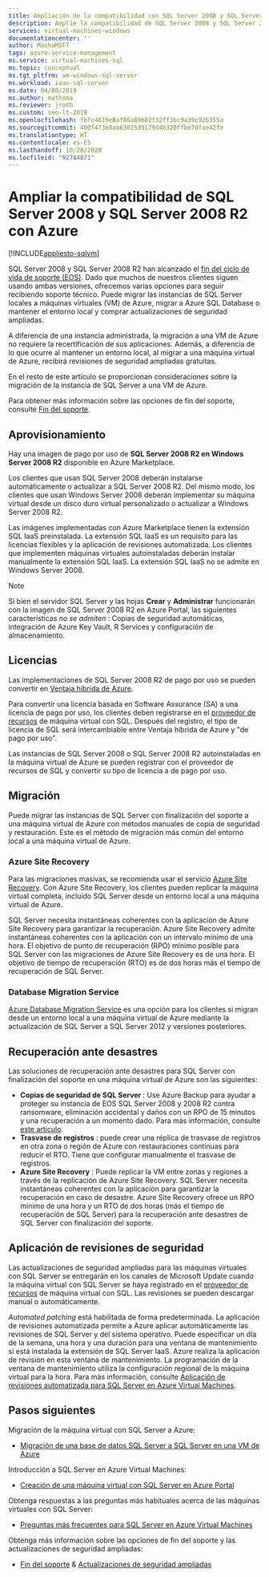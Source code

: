 ```yaml
---
title: Ampliación de la compatibilidad con SQL Server 2008 y SQL Server 2008 R2
description: Amplíe la compatibilidad de SQL Server 2008 y SQL Server 2008 R2 mediante la migración de una instancia de SQL Server a Azure o mediante la compra de compatibilidad ampliada para mantener las instancias locales.
services: virtual-machines-windows
documentationcenter: ''
author: MashaMSFT
tags: azure-service-management
ms.service: virtual-machines-sql
ms.topic: conceptual
ms.tgt_pltfrm: vm-windows-sql-server
ms.workload: iaas-sql-server
ms.date: 04/08/2019
ms.author: mathoma
ms.reviewer: jroth
ms.custom: seo-lt-2019
ms.openlocfilehash: fbfc4619e8af86a89b82f32ff3bc9a39c92b355a
ms.sourcegitcommit: 400f473e8aa6301539179d4b320ffbe7dfae42fe
ms.translationtype: HT
ms.contentlocale: es-ES
ms.lasthandoff: 10/28/2020
ms.locfileid: "92784871"
---
```

# <a name="extend-support-for-sql-server-2008-and-sql-server-2008-r2-with-azure"></a>Ampliar la compatibilidad de SQL Server 2008 y SQL Server 2008 R2 con Azure
[!INCLUDE[appliesto-sqlvm](../../includes/appliesto-sqlvm.md)]

SQL Server 2008 y SQL Server 2008 R2 han alcanzado el [fin del ciclo de vida de soporte (EOS)](https://www.microsoft.com/sql-server/sql-server-2008). Dado que muchos de nuestros clientes siguen usando ambas versiones, ofrecemos varias opciones para seguir recibiendo soporte técnico. Puede migrar las instancias de SQL Server locales a máquinas virtuales (VM) de Azure, migrar a Azure SQL Database o mantener el entorno local y comprar actualizaciones de seguridad ampliadas.

A diferencia de una instancia administrada, la migración a una VM de Azure no requiere la recertificación de sus aplicaciones. Además, a diferencia de lo que ocurre al mantener un entorno local, al migrar a una máquina virtual de Azure, recibirá revisiones de seguridad ampliadas gratuitas.

En el resto de este artículo se proporcionan consideraciones sobre la migración de la instancia de SQL Server a una VM de Azure.

Para obtener más información sobre las opciones de fin del soporte, consulte [Fin del soporte](/sql/sql-server/end-of-support/sql-server-end-of-life-overview).

## <a name="provisioning"></a>Aprovisionamiento

Hay una imagen de pago por uso de **SQL Server 2008 R2 en Windows Server 2008 R2** disponible en Azure Marketplace.

Los clientes que usan SQL Server 2008 deberán instalarse automáticamente o actualizar a SQL Server 2008 R2. Del mismo modo, los clientes que usan Windows Server 2008 deberán implementar su máquina virtual desde un disco duro virtual personalizado o actualizar a Windows Server 2008 R2.

Las imágenes implementadas con Azure Marketplace tienen la extensión SQL IaaS preinstalada. La extensión SQL IaaS es un requisito para las licencias flexibles y la aplicación de revisiones automatizada. Los clientes que implementen máquinas virtuales autoinstaladas deberán instalar manualmente la extensión SQL IaaS. La extensión SQL IaaS no se admite en Windows Server 2008.

> [!NOTE]
> Si bien el servidor SQL Server y las hojas **Crear** y **Administrar** funcionarán con la imagen de SQL Server 2008 R2 en Azure Portal, las siguientes características _no se admiten_ : Copias de seguridad automáticas, integración de Azure Key Vault, R Services y configuración de almacenamiento.

## <a name="licensing"></a>Licencias
Las implementaciones de SQL Server 2008 R2 de pago por uso se pueden convertir en [Ventaja híbrida de Azure](https://azure.microsoft.com/pricing/hybrid-benefit/).

Para convertir una licencia basada en Software Assurance (SA) a una licencia de pago por uso, los clientes deben registrarse en el [proveedor de recursos](sql-vm-resource-provider-register.md) de máquina virtual con SQL. Después del registro, el tipo de licencia de SQL será intercambiable entre Ventaja híbrida de Azure y "de pago por uso".

Las instancias de SQL Server 2008 o SQL Server 2008 R2 autoinstaladas en la máquina virtual de Azure se pueden registrar con el proveedor de recursos de SQL y convertir su tipo de licencia a de pago por uso.

## <a name="migration"></a>Migración
Puede migrar las instancias de SQL Server con finalización del soporte a una máquina virtual de Azure con métodos manuales de copia de seguridad y restauración. Este es el método de migración más común del entorno local a una máquina virtual de Azure.

### <a name="azure-site-recovery"></a>Azure Site Recovery

Para las migraciones masivas, se recomienda usar el servicio [Azure Site Recovery](../../../site-recovery/site-recovery-overview.md). Con Azure Site Recovery, los clientes pueden replicar la máquina virtual completa, incluido SQL Server desde un entorno local a una máquina virtual de Azure.

SQL Server necesita instantáneas coherentes con la aplicación de Azure Site Recovery para garantizar la recuperación. Azure Site Recovery admite instantáneas coherentes con la aplicación con un intervalo mínimo de una hora. El objetivo de punto de recuperación (RPO) mínimo posible para SQL Server con las migraciones de Azure Site Recovery es de una hora. El objetivo de tiempo de recuperación (RTO) es de dos horas más el tiempo de recuperación de SQL Server.

### <a name="database-migration-service"></a>Database Migration Service

[Azure Database Migration Service](../../../dms/dms-overview.md) es una opción para los clientes si migran desde un entorno local a una máquina virtual de Azure mediante la actualización de SQL Server a SQL Server 2012 y versiones posteriores.

## <a name="disaster-recovery"></a>Recuperación ante desastres

Las soluciones de recuperación ante desastres para SQL Server con finalización del soporte en una máquina virtual de Azure son las siguientes:

- **Copias de seguridad de SQL Server** : Use Azure Backup para ayudar a proteger su instancia de EOS SQL Server 2008 y 2008 R2 contra ransomware, eliminación accidental y daños con un RPO de 15 minutos y una recuperación a un momento dado. Para más información, consulte [este artículo](../../../backup/sql-support-matrix.md#scenario-support).
- **Trasvase de registros** : puede crear una réplica de trasvase de registros en otra zona o región de Azure con restauraciones continuas para reducir el RTO. Tiene que configurar manualmente el trasvase de registros.
- **Azure Site Recovery** : Puede replicar la VM entre zonas y regiones a través de la replicación de Azure Site Recovery. SQL Server necesita instantáneas coherentes con la aplicación para garantizar la recuperación en caso de desastre. Azure Site Recovery ofrece un RPO mínimo de una hora y un RTO de dos horas (más el tiempo de recuperación de SQL Server) para la recuperación ante desastres de SQL Server con finalización del soporte.

## <a name="security-patching"></a>Aplicación de revisiones de seguridad
Las actualizaciones de seguridad ampliadas para las máquinas virtuales con SQL Server se entregarán en los canales de Microsoft Update cuando la máquina virtual con SQL Server se haya registrado en el [proveedor de recursos](sql-vm-resource-provider-register.md) de máquina virtual con SQL. Las revisiones se pueden descargar manual o automáticamente.

*Automated patching* está habilitada de forma predeterminada. La aplicación de revisiones automatizada permite a Azure aplicar automáticamente las revisiones de SQL Server y del sistema operativo. Puede especificar un día de la semana, una hora y una duración para una ventana de mantenimiento si está instalada la extensión de SQL Server IaaS. Azure realiza la aplicación de revisión en esta ventana de mantenimiento. La programación de la ventana de mantenimiento utiliza la configuración regional de la máquina virtual para la hora. Para más información, consulte [Aplicación de revisiones automatizada para SQL Server en Azure Virtual Machines](automated-patching.md).


## <a name="next-steps"></a>Pasos siguientes

Migración de la máquina virtual con SQL Server a Azure:

* [Migración de una base de datos SQL Server a SQL Server en una VM de Azure](migrate-to-vm-from-sql-server.md)

Introducción a SQL Server en Azure Virtual Machines:

* [Creación de una máquina virtual con SQL Server en Azure Portal](sql-vm-create-portal-quickstart.md)

Obtenga respuestas a las preguntas más habituales acerca de las máquinas virtuales con SQL Server:

* [Preguntas más frecuentes para SQL Server en Azure Virtual Machines](frequently-asked-questions-faq.md)

Obtenga más información sobre las opciones de fin del soporte y las actualizaciones de seguridad ampliadas:

* [Fin del soporte](/sql/sql-server/end-of-support/sql-server-end-of-life-overview) & [Actualizaciones de seguridad ampliadas](/sql/sql-server/end-of-support/sql-server-extended-security-updates)